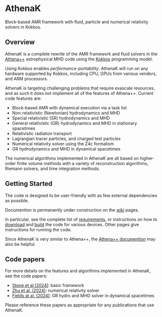 # AthenaK

Block-based AMR framework with fluid, particle and numerical relativity solvers in Kokkos.

## Overview

AthenaK is a complete rewrite of the AMR framework and fluid solvers in the [Athena++](https://github.com/PrincetonUniversity/athena) astrophysical MHD code using the [Kokkos](https://kokkos.org/) programming model.

Using Kokkos enables *performance-portability*.  AthenaK will run on any hardware supported by Kokkos, including CPU, GPUs from various vendors, and ARM processors.

AthenaK is targeting challenging problems that require exascale resources, and as such it does not implement all of the features of Athena++.  Current code features are:
- Block-based AMR with dynamical execution via a task list
- Non-relativistic (Newtonian) hydrodynamics and MHD
- Special relativistic (SR) hydrodynamics and MHD
- General relativistic (GR) hydrodynamics and MHD in stationary spacetimes
- Relativistic radiation transport
- Lagrangian tracer particles, and charged test particles
- Numerical relativity solver using the Z4c formalism
- GR hydrodynamics and MHD in dynamical spacetimes

The numerical algorithms implemented in AthenaK are all based on higher-order finite volume methods with a variety of reconstruction algorithms, Riemann solvers, and time integration methods.

## Getting Started

The code is designed to be user-friendly with as few external dependencies as possible.

Documention is permanently under construction on the [wiki](https://github.com/IAS-Astrophysics/athenak/wiki) pages.

In particular, see the complete list of [requirements](https://github.com/IAS-Astrophysics/athenak/wikis/Requirements), or
instructions on how to [download](https://github.com/IAS-Astrophysics/athenak/wikis/Download) and [build](https://github.com/IAS-Astrophysics/athenak/wikis/Build) the code for various devices.
Other pages give instructions for running the code.

Since AthenaK is very similar to Athena++, the [Athena++ documention](https://github.com/PrincetonUniversity/athena/wiki) may also be helpful.

## Code papers

For more details on the features and algorithms implemented in AthenaK, see the code papers:
- [Stone et al (2024)](https://ui.adsabs.harvard.edu/abs/2024arXiv240916053S/abstract): basic framework
- [Zhu et al. (2024)](https://ui.adsabs.harvard.edu/abs/2024arXiv240910383Z/abstract): numerical relativity solver
- [Fields at al. (2024)](https://ui.adsabs.harvard.edu/abs/2024arXiv240910384F/abstract): GR hydro and MHD solver in dynamical spacetimes

Please reference these papers as appropriate for any publications that use AthenaK.

